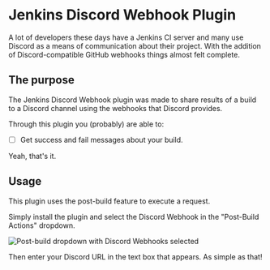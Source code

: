 # Jenkins Discord Webhook Plugin

A lot of developers these days have a Jenkins CI server and many use Discord as a means of communication about their project. With the addition of Discord-compatible GitHub webhooks things almost felt complete.

## The purpose

The Jenkins Discord Webhook plugin was made to share results of a build to a Discord channel using the webhooks that Discord provides. 

Through this plugin you (probably) are able to:
 - [ ] Get success and fail messages about your build.

Yeah, that's it.

## Usage

This plugin uses the post-build feature to execute a request.

Simply install the plugin and select the Discord Webhook in the "Post-Build Actions" dropdown.

![Post-build dropdown with Discord Webhooks selected](https://github.com/jammehcow/jenkins-discord/blob/master/.github/usage_01.jpg)

Then enter your Discord URL in the text box that appears. As simple as that!